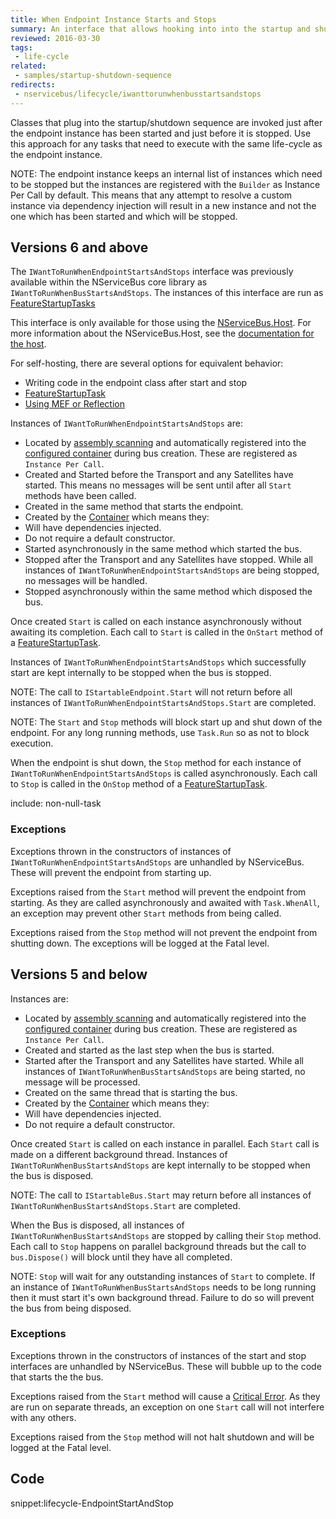 ```yaml
---
title: When Endpoint Instance Starts and Stops
summary: An interface that allows hooking into into the startup and shutdown sequence of an endpoint instance.
reviewed: 2016-03-30
tags:
 - life-cycle
related:
 - samples/startup-shutdown-sequence
redirects:
 - nservicebus/lifecycle/iwanttorunwhenbusstartsandstops
---
```


Classes that plug into the startup/shutdown sequence are invoked just after the endpoint instance has been started and just before it is stopped. Use this approach for any tasks that need to execute with the same life-cycle as the endpoint instance.

NOTE: The endpoint instance keeps an internal list of instances which need to be stopped but the instances are registered with the `Builder` as Instance Per Call by default. This means that any attempt to resolve a custom instance via dependency injection will result in a new instance and not the one which has been started and which will be stopped.

## Versions 6 and above

The `IWantToRunWhenEndpointStartsAndStops` interface was previously available within the NServiceBus core library as `IWantToRunWhenBusStartsAndStops`. The instances of this interface are run as [FeatureStartupTasks](/nservicebus/pipeline/features.md#feature-startup-tasks)

This interface is only available for those using the [NServiceBus.Host](https://www.nuget.org/packages/NServiceBus.Host/). For more information about the NServiceBus.Host, see the [documentation for the host](/nservicebus/hosting/nservicebus-host).

For self-hosting, there are several options for equivalent behavior:
 - Writing code in the endpoint class after start and stop
 - [FeatureStartupTask](/nservicebus/pipeline/features.md#feature-startup-tasks)
 - [Using MEF or Reflection](/samples/plugin-based-config)

Instances of `IWantToRunWhenEndpointStartsAndStops` are:

 * Located by [assembly scanning](/nservicebus/hosting/assembly-scanning.md) and automatically registered into the [configured container](/nservicebus/containers/) during bus creation. These are registered as `Instance Per Call`.
 * Created and Started before the Transport and any Satellites have started. This means no messages will be sent until after all `Start` methods have been called.
 * Created in the same method that starts the endpoint.
 * Created by the [Container](/nservicebus/containers/) which means they:
  * Will have dependencies injected.
  * Do not require a default constructor.
 * Started asynchronously in the same method which started the bus.
 * Stopped after the Transport and any Satellites have stopped. While all instances of `IWantToRunWhenEndpointStartsAndStops` are being stopped, no messages will be handled.
 * Stopped asynchronously within the same method which disposed the bus.

Once created `Start` is called on each instance asynchronously without awaiting its completion. Each call to `Start` is called in the `OnStart` method of a [FeatureStartupTask](/nservicebus/pipeline/features.md#feature-startup-tasks). 

Instances of `IWantToRunWhenEndpointStartsAndStops` which successfully start are kept internally to be stopped when the bus is stopped.

NOTE: The call to `IStartableEndpoint.Start` will not return before all instances of `IWantToRunWhenEndpointStartsAndStops.Start` are completed.

NOTE: The `Start` and `Stop` methods will block start up and shut down of the endpoint. For any long running methods, use `Task.Run` so as not to block execution.

When the endpoint is shut down, the `Stop` method for each instance of `IWantToRunWhenEndpointStartsAndStops` is called asynchronously. Each call to `Stop` is called in the `OnStop` method of a [FeatureStartupTask](/nservicebus/pipeline/features.md#feature-startup-tasks).

include: non-null-task

### Exceptions

Exceptions thrown in the constructors of instances of `IWantToRunWhenEndpointStartsAndStops` are unhandled by NServiceBus. These will prevent the endpoint from starting up.

Exceptions raised from the `Start` method will prevent the endpoint from starting. As they are called asynchronously and awaited with `Task.WhenAll`, an exception may prevent other `Start` methods from being called. 

Exceptions raised from the `Stop` method will not prevent the endpoint from shutting down. The exceptions will be logged at the Fatal level.

## Versions 5 and below

Instances are:

 * Located by [assembly scanning](/nservicebus/hosting/assembly-scanning.md) and automatically registered into the [configured container](/nservicebus/containers/) during bus creation. These are registered as `Instance Per Call`.
 * Created and started as the last step when the bus is started.
 * Started after the Transport and any Satellites have started. While all instances of `IWantToRunWhenBusStartsAndStops` are being started, no message will be processed.
 * Created on the same thread that is starting the bus.
 * Created by the [Container](/nservicebus/containers/) which means they:
  * Will have dependencies injected.
  * Do not require a default constructor.

Once created `Start` is called on each instance in parallel. Each `Start` call is made on a different background thread. Instances of `IWantToRunWhenBusStartsAndStops` are kept internally to be stopped when the bus is disposed.

NOTE: The call to `IStartableBus.Start` may return before all instances of `IWantToRunWhenBusStartsAndStops.Start` are completed.

When the Bus is disposed, all instances of `IWantToRunWhenBusStartsAndStops` are stopped by calling their `Stop` method. Each call to `Stop` happens on parallel background threads but the call to `bus.Dispose()` will block until they have all completed. 

NOTE: `Stop` will wait for any outstanding instances of `Start` to complete. If an instance of `IWantToRunWhenBusStartsAndStops` needs to be long running then it must start it's own background thread. Failure to do so will prevent the bus from being disposed.

### Exceptions

Exceptions thrown in the constructors of instances of the start and stop interfaces are unhandled by NServiceBus. These will bubble up to the code that starts the the bus.

Exceptions raised from the `Start` method will cause a [Critical Error](/nservicebus/hosting/critical-errors.md). As they are run on separate threads, an exception on one `Start` call will not interfere with any others.

Exceptions raised from the `Stop` method will not halt shutdown and will be logged at the Fatal level.

## Code

snippet:lifecycle-EndpointStartAndStop
